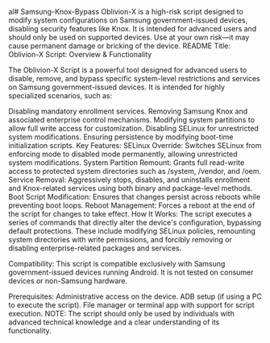 al# Samsung-Knox-Bypass
Oblivion-X is a high-risk script designed to modify system configurations on Samsung government-issued devices, disabling security features like Knox. It is intended for advanced users and should only be used on supported devices. Use at your own risk—it may cause permanent damage or bricking of the device.
README
Title: Oblivion-X Script: Overview & Functionality

The Oblivion-X Script is a powerful tool designed for advanced users to disable, remove, and bypass specific system-level restrictions and services on Samsung government-issued devices. It is intended for highly specialized scenarios, such as:

Disabling mandatory enrollment services.
Removing Samsung Knox and associated enterprise control mechanisms.
Modifying system partitions to allow full write access for customization.
Disabling SELinux for unrestricted system modifications.
Ensuring persistence by modifying boot-time initialization scripts.
Key Features:
SELinux Override: Switches SELinux from enforcing mode to disabled mode permanently, allowing unrestricted system modifications.
System Partition Remount: Grants full read-write access to protected system directories such as /system, /vendor, and /oem.
Service Removal: Aggressively stops, disables, and uninstalls enrollment and Knox-related services using both binary and package-level methods.
Boot Script Modification: Ensures that changes persist across reboots while preventing boot loops.
Reboot Management: Forces a reboot at the end of the script for changes to take effect.
How It Works:
The script executes a series of commands that directly alter the device's configuration, bypassing default protections. These include modifying SELinux policies, remounting system directories with write permissions, and forcibly removing or disabling enterprise-related packages and services.

Compatibility:
This script is compatible exclusively with Samsung government-issued devices running Android. It is not tested on consumer devices or non-Samsung hardware.

Prerequisites:
Administrative access on the device.
ADB setup (if using a PC to execute the script).
File manager or terminal app with support for script execution.
NOTE: The script should only be used by individuals with advanced technical knowledge and a clear understanding of its functionality.
